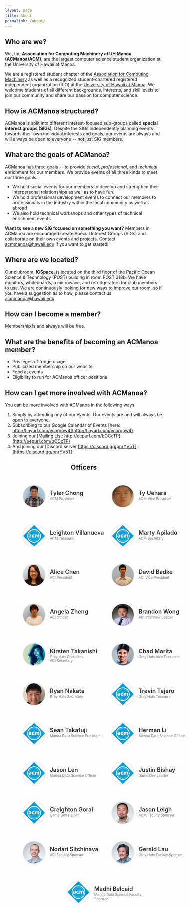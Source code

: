 ```yaml
---
layout: page
title: About
permalink: /about/
---
```


## Who are we?
We, the **Association for Computing Machinery at UH Manoa (ACManoa/ACM)**, are the largest computer science student organization at the University of Hawaii at Manoa.

We are a registered student chapter of the [Association for Computing Machinery](https://www.acm.org/) as well as a recognized student-chartered registered independent organization (RIO) at the [University of Hawaii at Manoa](https://www.hawaii.edu/). We welcome students of all different backgrounds, interests, and skill levels to join our community and share our passion for computer science.

## How is ACManoa structured?
ACManoa is split into different interest-focused sub-groups called **special interest groups (SIGs)**. Despite the SIGs independently planning events towards their own individual interests and goals, our events are always and will always be open to everyone -- not just SIG members.

## What are the goals of ACManoa?
ACManoa has three goals -- to provide *social*, *professional*, and *technical* enrichment for our members. We provide events of all three kinds to meet our three goals.

- We hold social events for our members to develop and strengthen their interpersonal relationships as well as to have fun.
- We hold professional development events to connect our members to professionals in the industry within the local community as well as abroad
- We also hold technical workshops and other types of technical enrichment events.

**Want to see a new SIG focused on something you want?** Members in ACManoa are encouraged create Special Interest Groups (SIGs) and collaborate on their own events and projects. Contact <acmmanoa@hawaii.edu> if you want to get started!

## Where are we located?
Our clubroom, **ICSpace**, is located on the third floor of the Pacific Ocean Science & Technology (POST) building in room POST 318b. We have monitors, whiteboards, a microwave, and refridgerators for club members to use. We are continuously looking for new ways to improve our room, so if you have a suggestion as to how, please contact us <acmmanoa@hawaii.edu>.

## How can I become a member?
Membership is and always will be free.

## What are the benefits of becoming an ACManoa member?
- Privileges of fridge usage
- Publicized membership on our website
- Food at events
- Eligibility to run for ACManoa officer positions

## How can I get more involved with ACManoa?
You can be more involved with ACManoa in the following ways.

1. Simply by attending any of our events. Our events are and will always be open to everyone.
2. Subscribing to our Google Calendar of Events [here: http://tinyurl.com/ycorgow4](http://tinyurl.com/ycorgow4)
3. Joining our [Mailing List: http://eepurl.com/bOCcTP](http://eepurl.com/bOCcTP)
4. And joining our [Discord server https://discord.gg/pnrYV5T](https://discord.gg/pnrYV5T).

<center>
	<h2>Officers</h2>
</center>

<style>
	#officers-container {
		width: 130%;
		max-width: 900px;
		padding: 0 20px;
		box-sizing: border-box;
		margin: auto;
		text-align: center;
	}	
	#officers-container .officer {
		width: 280px;
		height: 100px;
		display: inline-block;
		color: #333;
		text-align: left;
		transition: transform .1s;
	}
	#officers-container .officer img {
		margin: 25px 10px;
		height: 70px;
		width: 70px;
		border: 2px solid #eaeaea;
		display: inline-block;
		border-radius: 50%;
	}
	#officers-container .officer .info {
		display: inline-block;
		vertical-align: top;
		width: 180px;
	}
	#officers-container .officer .info h2 {
		margin: 0;
		padding: 0;
		margin-top: 35px;
		font-weight: 600;
		display: inline-block;
		font-size: 1.3em;
		line-height: 1.8em;
		/* Font-Family Missing */
	}
	#officers-container .officer .info p {
	 	/* Font-Family Missing */
	 	margin: 0;
	 	margin-top: -5px;
		padding-bottom: 3px;
	 	font-size: .8em;
		color: #777;
	 	vertical-align: top;
	}
</style>

<div id="officers-container">
	<div class="officer">
		<img src="/assets/img/officers/tcchong.jpg" alt="Tyler Chong">
		<div class="info">
			<h2>Tyler Chong</h2>
			<br />
			<p>ACM President</p>
		</div>
	</div>
	<div class="officer">
		<img src="/assets/img/officers/tyu.png" alt="Ty Uehara">
		<div class="info">
			<h2>Ty Uehara</h2>
			<br>
			<p>ACM Vice President</p>
		</div>
	</div>
	<div class="officer">
		<img src="/assets/img/officers/placehold.png" alt="Leighton Villanueva">
		<div class="info">
			<h2 style="white-space: nowrap;">Leighton Villanueva</h2>
			<br>
			<p>ACM Treasurer</p>
		</div>
	</div>
  <div class="officer">
		<img src="/assets/img/officers/placehold.png" alt="Marty Apilado">
		<div class="info">
			<h2>Marty Apilado</h2>
			<br>
			<p>ACM Secretary</p>
		</div>
	</div>
	<div class="officer">
		<img src="/assets/img/officers/alicewy.jpg" alt="Alice Chen">
		<div class="info">
			<h2>Alice Chen</h2>
			<br>
			<p>ACI President</p>
		</div>
	</div>
	<div class="officer">
		<img src="/assets/img/officers/davidrb.jpeg" alt="David Badke">
		<div class="info">
			<h2>David Badke</h2>
			<br>
			<p>ACI Vice President</p>
		</div>
	</div>
	<div class="officer">
		<img src="/assets/img/officers/awyz.jpg" alt="Angela Zheng">
		<div class="info">
			<h2>Angela Zheng</h2>
			<br>
			<p>ACI Officer</p>
		</div>
	</div>
  <div class="officer">
		<img src="/assets/img/officers/bwong7.jpg" alt="Brandon Wong">
		<div class="info">
			<h2>Brandon Wong</h2>
			<br>
			<p>ACI Interview Leader</p>
		</div>
	</div>
  <div class="officer">
		<img src="/assets/img/officers/khtakani.jpg" alt="Kirsten Takanishi">
		<div class="info">
			<h2>Kirsten Takanishi</h2>
			<br>
      <p>Grey Hats President</p>
			<p>ACI Secretary</p>
		</div>
	</div>
  <div class="officer">
		<img src="/assets/img/officers/chadmmm.jpg" alt="Chad Morita">
		<div class="info">
			<h2>Chad Morita</h2>
			<br>
			<p>Grey Hats Vice President</p>
		</div>
	</div>
	<div class="officer">
		<img src="/assets/img/officers/rknakata.jpg" alt="Ryan Nakata">
		<div class="info">
			<h2>Ryan Nakata</h2>
			<br>
			<p>Grey Hats Secretary</p>
		</div>
	</div>
	<div class="officer">
		<img src="/assets/img/officers/placehold.png" alt="Trevin Tejero">
		<div class="info">
			<h2>Trevin Tejero</h2>
			<br>
			<p>Grey Hats Treasurer</p>
		</div>
	</div>
	<div class="officer">
		<img src="/assets/img/officers/placehold.png" alt="Sean Takafuji">
		<div class="info">
			<h2>Sean Takafuji</h2>
			<br />
			<p>Manoa Data Science President</p>
		</div>
	</div>
	<div class="officer">
		<img src="/assets/img/officers/placehold.png" alt="Herman Li">
		<div class="info">
			<h2>Herman Li</h2>
			<br>
			<p>Manoa Data Science Officer</p>
		</div>
	</div>
	<div class="officer">
		<img src="/assets/img/officers/placehold.png" alt="Jason Len">
		<div class="info">
			<h2>Jason Len</h2>
			<br>
			<p>Manoa Data Science Officer</p>
		</div>
	</div>
	<div class="officer">
		<img src="/assets/img/officers/placehold.png" alt="Justin Bishay">
		<div class="info">
			<h2>Justin Bishay</h2>
			<br>
			<p>Game Dev Leader</p>
		</div>
	</div>
	<div class="officer">
		<img src="/assets/img/officers/placehold.png" alt="Creighton Gorai">
		<div class="info">
			<h2>Creighton Gorai</h2>
			<br>
			<p>Game Dev Helper</p>
		</div>
	</div>
	<div class="officer">
		<img src="/assets/img/officers/leighj.jpeg" alt="Jason Leigh">
		<div class="info">
			<h2>Jason Leigh</h2>
			<br>
			<p>ACM Faculty Sponsor</p>
		</div>
	</div>
	<div class="officer">
		<img src="/assets/img/officers/nodari.jpg" alt="Nodari Sitchinava">
		<div class="info">
			<h2>Nodari Sitchinava</h2>
			<br>
			<p>ACI Faculty Sponsor</p>
		</div>
	</div>
	<div class="officer">
		<img src="/assets/img/officers/glau.jpeg" alt="Gerald Lau">
		<div class="info">
			<h2>Gerald Lau</h2>
			<br>
			<p>Grey Hats Faculty Sponsor</p>
		</div>
	</div>
	<div class="officer">
		<img src="/assets/img/officers/placehold.png" alt="Madhi Belcaid">
		<div class="info">
			<h2>Madhi Belcaid</h2>
			<br>
			<p>Manoa Data Science Faculty Sponsor</p>
		</div>
	</div>
</div>


